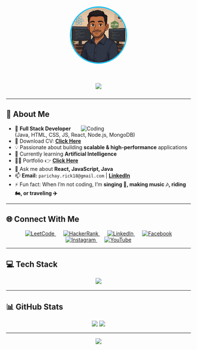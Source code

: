 <!-- Avatar -->
<p align="center">
  <img src="img/avatar.png" alt="Parichay Avatar" width="150" style="border-radius:50%; border: 3px solid #00bfff;" />
</p>

<!-- Typing Animation -->
<h1 align="center">
  <img src="https://readme-typing-svg.herokuapp.com?size=28&duration=3500&color=00BFFF&center=true&vCenter=true&width=800&lines=Hi+👋,+I'm+Parichay+Dutta+Biswas;Full+Stack+Web+Developer+💻;Java+%26+MERN+Stack+Enthusiast;Problem+Solver+%26+Tech+Lover" />
</h1>

---

## 💫 About Me
<img align="right" src="https://media.giphy.com/media/qgQUggAC3Pfv687qPC/giphy.gif" alt="Coding" width="300"/>

- 🚀 **Full Stack Developer** (Java, HTML, CSS, JS, React, Node.js, MongoDB)
- 📃 Download CV: [**Click Here**](https://www.dropbox.com/scl/fi/6sooig9ls72phgz1p6a7l/Parichay-Dutta-Biswas.pdf?rlkey=v5w6t5qe0unjxdmydrlbebjxg&st=96u7yhja&dl=0)
- 💡 Passionate about building **scalable & high-performance** applications  
- 🌱 Currently learning **Artificial Intelligence**  
- 👨‍💻 Portfolio 👉 [**Click Here**](https://my-portfolio-v37z.vercel.app/)  
- 💬 Ask me about **React, JavaScript, Java**  
- 📫 **Email:** `parichay.rick18@gmail.com` | **[LinkedIn](https://linkedin.com/in/parichay-dutta-biswas-0a40191b5)**  
- ⚡ Fun fact: When I’m not coding, I’m **singing 🎤, making music 🎶, riding 🏍, or traveling ✈**  

---

## 🌐 Connect With Me
<p align="center">
  <a href="https://www.leetcode.com/parichay1811" style="margin: 0 10px;" target="_blank" rel="noopener noreferrer">
    <img src="https://cdn.iconscout.com/icon/free/png-512/free-leetcode-3521542-2944960.png?f=webp&w=512" width="48" alt="LeetCode" />
  </a>
  <a href="https://www.hackerrank.com/parichay_rick18" style="margin: 0 10px;" target="_blank" rel="noopener noreferrer">
    <img src="https://raw.githubusercontent.com/rahuldkjain/github-profile-readme-generator/master/src/images/icons/Social/hackerrank.svg" width="48" alt="HackerRank" />
  </a>
  <a href="https://linkedin.com/in/parichay-dutta-biswas-0a40191b5" style="margin: 0 10px;" target="_blank" rel="noopener noreferrer">
    <img src="https://skillicons.dev/icons?i=linkedin" width="48" alt="LinkedIn" />
  </a>
  <a href="https://fb.com/parichay.duttabiswas.1811" style="margin: 0 10px;" target="_blank" rel="noopener noreferrer">
    <img src="https://raw.githubusercontent.com/rahuldkjain/github-profile-readme-generator/master/src/images/icons/Social/facebook.svg" width="48" alt="Facebook" />
  </a>
  <a href="https://instagram.com/parichayduttabiswasofficial" style="margin: 0 10px;" target="_blank" rel="noopener noreferrer">
    <img src="https://skillicons.dev/icons?i=instagram" width="48" alt="Instagram" />
  </a>
  <a href="https://www.youtube.com/@Parichay1811" style="margin: 0 10px;" target="_blank" rel="noopener noreferrer">
    <img src="https://raw.githubusercontent.com/rahuldkjain/github-profile-readme-generator/master/src/images/icons/Social/youtube.svg" width="48" alt="YouTube" />
  </a>
</p>




---

## 💻 Tech Stack
<p align="center">
<img src="https://skillicons.dev/icons?i=html,css,js,react,firebase,nodejs,npm,express,postman,mongodb,java,python,mysql,git,aws,docker,c,cpp&theme=dark" />
</p>

---

## 📊 GitHub Stats
<p align="center">
  <img src="https://github-readme-stats.vercel.app/api?username=Parichay1811&show_icons=true&theme=tokyonight" height="165" />
  <img src="https://github-readme-streak-stats.herokuapp.com/?user=Parichay1811&theme=tokyonight" height="165" />
</p>

---

<p align="center">
  <img src="https://media.giphy.com/media/VTtANKl0beDFQRLDTh/giphy.gif" width="300"/>
</p>
